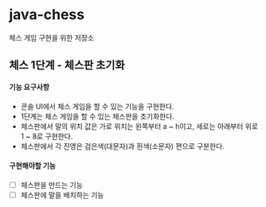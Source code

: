 # java-chess
체스 게임 구현을 위한 저장소

## 체스 1단계 - 체스판 초기화
#### 기능 요구사항
- 콘솔 UI에서 체스 게임을 할 수 있는 기능을 구현한다.
- 1단계는 체스 게임을 할 수 있는 체스판을 초기화한다.
- 체스판에서 말의 위치 값은 가로 위치는 왼쪽부터 a ~ h이고, 세로는 아래부터 위로 1 ~ 8로 구현한다.
- 체스판에서 각 진영은 검은색(대문자)과 흰색(소문자) 편으로 구분한다.

#### 구현해야할 기능
- [ ] 체스판을 만드는 기능
- [ ] 체스판에 말을 배치하는 기능